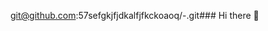 git@github.com:57sefgkjfjdkalfjfkckoaoq/-.git### Hi there 👋

<!--
**57sefgkjfjdkalfjfkckoaoq/57sefgkjfjdkalfjfkckoaoq** is a ✨ _special_ ✨ repository because its `README.md` (this file) appears on your GitHub profile.

Here are some ideas to get you started:

- 🔭 I’m currently working on ...
- 🌱 I’m currently learning ...
- 👯 I’m looking to collaborate on ...
- 🤔 I’m looking for help with ...
- 💬 Ask me about ...
- 📫 How to reach me: ...
- 😄 Pronouns: ...
- ⚡ Fun fact: ...
-->
